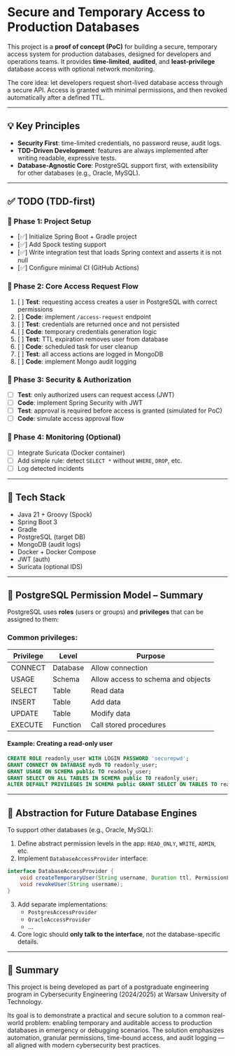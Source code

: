 # Secure and Temporary Access to Production Databases

This project is a **proof of concept (PoC)** for building a secure, temporary access system for production databases, designed for developers and operations teams. It provides **time-limited**, **audited**, and **least-privilege** database access with optional network monitoring.

The core idea: let developers request short-lived database access through a secure API. Access is granted with minimal permissions, and then revoked automatically after a defined TTL.

---

## 💡 Key Principles

- **Security First**: time-limited credentials, no password reuse, audit logs.
- **TDD-Driven Development**: features are always implemented after writing readable, expressive tests.
- **Database-Agnostic Core**: PostgreSQL support first, with extensibility for other databases (e.g., Oracle, MySQL).

---

## ✅ TODO (TDD-first)

### 🔹 Phase 1: Project Setup

- [✅] Initialize Spring Boot + Gradle project
- [✅] Add Spock testing support
- [✅] Write integration test that loads Spring context and asserts it is not null
- [✅] Configure minimal CI (GitHub Actions)


### 🔹 Phase 2: Core Access Request Flow

1. [ ] **Test**: requesting access creates a user in PostgreSQL with correct permissions
2. [ ] **Code**: implement `/access-request` endpoint
3. [ ] **Test**: credentials are returned once and not persisted
4. [ ] **Code**: temporary credentials generation logic
5. [ ] **Test**: TTL expiration removes user from database
6. [ ] **Code**: scheduled task for user cleanup
7. [ ] **Test**: all access actions are logged in MongoDB
8. [ ] **Code**: implement Mongo audit logging

### 🔹 Phase 3: Security & Authorization

- [ ] **Test**: only authorized users can request access (JWT)
- [ ] **Code**: implement Spring Security with JWT
- [ ] **Test**: approval is required before access is granted (simulated for PoC)
- [ ] **Code**: simulate access approval flow

### 🔹 Phase 4: Monitoring (Optional)

- [ ] Integrate Suricata (Docker container)
- [ ] Add simple rule: detect `SELECT *` without `WHERE`, `DROP`, etc.
- [ ] Log detected incidents

---

## 🧰 Tech Stack

- Java 21 + Groovy (Spock)
- Spring Boot 3
- Gradle
- PostgreSQL (target DB)
- MongoDB (audit logs)
- Docker + Docker Compose
- JWT (auth)
- Suricata (optional IDS)

---

## 🔐 PostgreSQL Permission Model – Summary

PostgreSQL uses **roles** (users or groups) and **privileges** that can be assigned to them:

### Common privileges:

| Privilege | Level     | Purpose                             |
|----------|------------|-------------------------------------|
| CONNECT  | Database   | Allow connection                    |
| USAGE    | Schema     | Allow access to schema and objects  |
| SELECT   | Table      | Read data                           |
| INSERT   | Table      | Add data                            |
| UPDATE   | Table      | Modify data                         |
| EXECUTE  | Function   | Call stored procedures              |

#### Example: Creating a read-only user
```sql
CREATE ROLE readonly_user WITH LOGIN PASSWORD 'securepwd';
GRANT CONNECT ON DATABASE mydb TO readonly_user;
GRANT USAGE ON SCHEMA public TO readonly_user;
GRANT SELECT ON ALL TABLES IN SCHEMA public TO readonly_user;
ALTER DEFAULT PRIVILEGES IN SCHEMA public GRANT SELECT ON TABLES TO readonly_user;
```

---

## 🔌 Abstraction for Future Database Engines

To support other databases (e.g., Oracle, MySQL):

1. Define abstract permission levels in the app: `READ_ONLY`, `WRITE`, `ADMIN`, etc.
2. Implement `DatabaseAccessProvider` interface:
```java
interface DatabaseAccessProvider {
    void createTemporaryUser(String username, Duration ttl, PermissionLevel level);
    void revokeUser(String username);
}
```
3. Add separate implementations:
   - `PostgresAccessProvider`
   - `OracleAccessProvider`
   - ...
4. Core logic should **only talk to the interface**, not the database-specific details.

---

## 🚀 Summary

This project is being developed as part of a postgraduate engineering program in Cybersecurity Engineering (2024/2025) at Warsaw University of Technology.

Its goal is to demonstrate a practical and secure solution to a common real-world problem: enabling temporary and auditable access to production databases in emergency or debugging scenarios. The solution emphasizes automation, granular permissions, time-bound access, and audit logging — all aligned with modern cybersecurity best practices.

